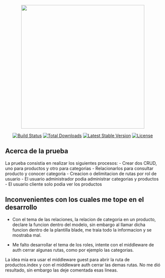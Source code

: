 <p align="center"><a href="https://laravel.com" target="_blank"><img src="https://raw.githubusercontent.com/laravel/art/master/logo-lockup/5%20SVG/2%20CMYK/1%20Full%20Color/laravel-logolockup-cmyk-red.svg" width="400"></a></p>

<p align="center">
<a href="https://travis-ci.org/laravel/framework"><img src="https://travis-ci.org/laravel/framework.svg" alt="Build Status"></a>
<a href="https://packagist.org/packages/laravel/framework"><img src="https://img.shields.io/packagist/dt/laravel/framework" alt="Total Downloads"></a>
<a href="https://packagist.org/packages/laravel/framework"><img src="https://img.shields.io/packagist/v/laravel/framework" alt="Latest Stable Version"></a>
<a href="https://packagist.org/packages/laravel/framework"><img src="https://img.shields.io/packagist/l/laravel/framework" alt="License"></a>
</p>

## Acerca de la prueba

La prueba consistia en realizar los siguientes procesos:
    - Crear dos CRUD, uno para productos y otro para categorias
    - Relacionarlos para consultar producto y conocer categoria
    - Creacion o delimitacion de rutas por rol de usuario
        - El usuario administrador podia administrar categorias y productos
        - El usuario cliente solo podia ver los productos

## Inconvenientes con los cuales me tope en el desarrollo

- Con el tema de las relaciones, la relacion de categoria en un producto, declare la funcion dentro del modelo, sin embargo al llamar dicha funcion dentro de la plantilla blade, me traia todo la informacion y se mostraba mal.

- Me falto desarrollar el tema de los roles, intente con el middleware de auth cerrar algunas rutas, como por ejemplo las categorias.

La idea mia era usar el middleware guest para abrir la ruta de productos.index y con el middleware auth cerrar las demas rutas. No me dió resultado, sin embargo las deje comentada esas lineas.